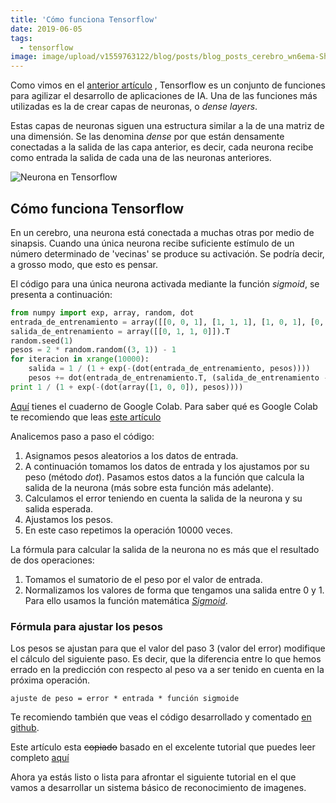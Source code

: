 ```yaml
---
title: 'Cómo funciona Tensorflow'
date: 2019-06-05
tags:
  - tensorflow
image: image/upload/v1559763122/blog/posts/blog_posts_cerebro_wn6ema-Sharpened_bisuqe.jpg
---
```


Como vimos en el [anterior artículo](https://www.jesusflores.dev/posts/introduccion-a-tensorflow/) ,
Tensorflow es un conjunto de funciones para agilizar el desarrollo de aplicaciones de IA. Una de las funciones más 
utilizadas es la de crear capas de neuronas, o *dense layers*.

Estas capas de neuronas siguen una estructura similar a la de una matriz de una dimensión. Se las 
denomina *dense* por que están densamente conectadas a la salida de las capa anterior, 
es decir, cada neurona recibe como entrada la salida de cada una de las neuronas anteriores.

![Neurona en Tensorflow](https://res.cloudinary.com/dervmg1zk/image/upload/v1559761517/blog/posts/neurona0.png)

## Cómo funciona Tensorflow

En un cerebro, una neurona está conectada a muchas otras por medio de sinapsis. Cuando una 
única neurona recibe suficiente estímulo de un número determinado de 'vecinas' se produce 
su activación. Se podría decir, a grosso modo, que esto es pensar.

El código para una única neurona activada mediante la función *sigmoid*, se presenta a 
continuación:

```python
from numpy import exp, array, random, dot
entrada_de_entrenamiento = array([[0, 0, 1], [1, 1, 1], [1, 0, 1], [0, 1, 1]])
salida_de_entrenamiento = array([[0, 1, 1, 0]]).T
random.seed(1)
pesos = 2 * random.random((3, 1)) - 1
for iteracion in xrange(10000):
    salida = 1 / (1 + exp(-(dot(entrada_de_entrenamiento, pesos))))
    pesos += dot(entrada_de_entrenamiento.T, (salida_de_entrenamiento - salida) * salida * (1 - salida))
print 1 / (1 + exp(-(dot(array([1, 0, 0]), pesos))))
```

[Aquí](https://drive.google.com/open?id=1rL1zFxsVWMgbgmdIx6XpamIRnFVV-kiS) tienes el 
cuaderno de Google Colab. Para saber qué es Google Colab te recomiendo que leas 
[este artículo](https://medium.com/@pau.martinez/google-colab-tips-para-principiantes-e39d6e7051d4)

Analicemos paso a paso el código:
1. Asignamos pesos aleatorios a los datos de entrada.
2. A continuación tomamos los datos de entrada y los ajustamos por su peso (método _dot_). 
Pasamos estos datos a la función que calcula la salida de la neurona (más sobre esta función
más adelante).
3. Calculamos el error teniendo en cuenta la salida de la neurona y su salida esperada.
4. Ajustamos los pesos.
5. En este caso repetimos la operación 10000 veces.

La fórmula para calcular la salida de la neurona no es más que el resultado de dos operaciones:
1. Tomamos el sumatorio de el peso por el valor de entrada.
2. Normalizamos los valores de forma que tengamos una salida entre 0 y 1.
Para ello usamos la función matemática [*Sigmoid*](https://es.wikipedia.org/wiki/Funci%C3%B3n_sigmoide).

### Fórmula para ajustar los pesos
Los pesos se ajustan para que el valor del paso 3 (valor del error) 
modifique el cálculo del siguiente paso. Es decir, que la diferencia 
entre lo que hemos errado en la predicción con respecto al peso va a ser 
tenido en cuenta en la próxima operación.

`ajuste de peso = error * entrada * función sigmoide` 

Te recomiendo también que veas el código desarrollado y comentado [en github](https://github.com/miloharper/simple-neural-network).

Este artículo esta ~~copiado~~ basado en el excelente tutorial que puedes 
leer completo [aquí](https://medium.com/technology-invention-and-more/how-to-build-a-simple-neural-network-in-9-lines-of-python-code-cc8f23647ca1)

Ahora ya estás listo o lista para afrontar el siguiente tutorial en el que
vamos a desarrollar un sistema básico de reconocimiento de imagenes.

